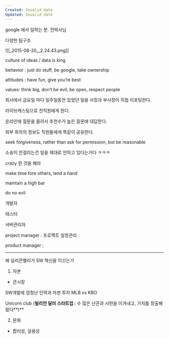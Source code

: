 ```yaml
---
Created: Invalid date
Updated: Invalid date
---
```

google 에서 일하는 분. 전박사님

다양한 팀구조

![[_2015-08-20__2.24.43.png]]

culture of ideas / data is king

behavior : just do stuff, be google, take ownership

attitudes : have fun, give you’re best

values: think big, don’t be evil, be open, respect people

회사에서 금요일 마다 일주일동안 있었던 일을 사장과 부사장이 직접 리포팅한다.

라이브캐스팅으로 전직원에게 한다.

온라인에 질문을 올려서 추천수가 높은 질문에 대답한다.

외부 회의의 정보도 직원들에게 똑같이 공유한다.

seek forgiveness, rather than ask for permission, but be reasonable

소송이 안걸리는건 일을 제대로 안하고 있다는거다 ㅋㅋㅋ

crazy 한 것을 해라

make time fore others, lend a hand

maintain a high bar

do no evil

개발자

테스터

서버관리자

project manager : 프로젝트 일정관리

product manager :

---

왜 실리콘밸리가 SW 혁신을 이끄는가

1. 자본

- 큰시장

SW개발에 엄청난 인력과 자본 투자 MLB vs KBO

Unicorn club (**빌리언 달러 스타트업 :** 수 많은 난관과 시련을 이겨내고, 가치를 창출해 왔다**)**

2. 문화

- 합리성, 실용성